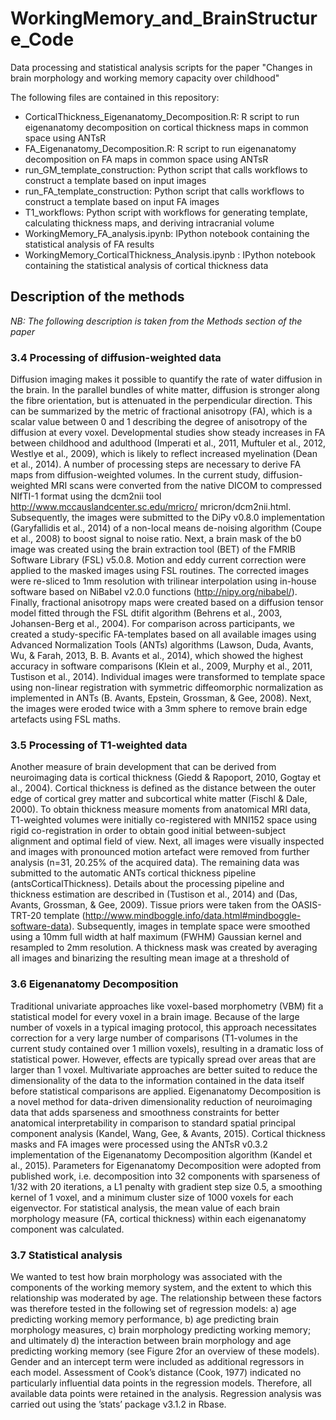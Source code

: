 # WorkingMemory_and_BrainStructure_Code
Data processing and statistical analysis scripts for the paper "Changes in brain morphology and working memory capacity over childhood"

The following files are contained in this repository: 
- CorticalThickness_Eigenanatomy_Decomposition.R: R script to run eigenanatomy decomposition on cortical thickness maps in common space using ANTsR
- FA_Eigenanatomy_Decomposition.R: R script to run eigenanatomy decomposition on FA maps in common space using ANTsR 
- run_GM_template_construction: Python script that calls workflows to construct a template based on input images
- run_FA_template_construction: Python script that calls workflows to construct a template based on input FA images
- T1_workflows: Python script with workflows for generating template, calculating thickness maps, and deriving intracranial volume
- WorkingMemory_FA_analysis.ipynb: IPython notebook containing the statistical analysis of FA results
- WorkingMemory_CorticalThickness_Analysis.ipynb : IPython notebook containing the statistical analysis of cortical thickness data


## Description of the methods  

_NB: The following description is taken from the Methods section of the paper_

### 3.4  Processing of diffusion-weighted data  
Diffusion imaging makes it possible to quantify the rate of water diffusion in the brain. In the parallel bundles of white matter, diffusion is stronger along the fibre orientation, but is attenuated in the perpendicular direction. This can be summarized by the metric of fractional anisotropy (FA), which is a scalar value between 0 and 1 describing the degree of anisotropy of the diffusion at every voxel. Developmental studies show steady increases in FA between childhood and adulthood (Imperati et al., 2011, Muftuler et al., 2012, Westlye et al., 2009), which is likely to reflect increased myelination (Dean et al., 2014). 
A number of processing steps are necessary to derive FA maps from diffusion-weighted volumes. In the current study, diffusion-weighted MRI scans were converted from the native DICOM to compressed NIfTI-1 format using the dcm2nii tool http://www.mccauslandcenter.sc.edu/mricro/
mricron/dcm2nii.html. Subsequently, the images were submitted to the DiPy v0.8.0 implementation (Garyfallidis et al., 2014) of a non-local means de-noising algorithm (Coupe et al., 2008) to boost signal to noise ratio. Next, a brain mask of the b0 image was created using the brain extraction tool (BET) of the FMRIB Software Library (FSL) v5.0.8. Motion and eddy current correction were applied to the masked images using FSL routines. The corrected images were re-sliced to 1mm resolution with trilinear interpolation using in-house software based on NiBabel v2.0.0 functions (http://nipy.org/nibabel/). Finally, fractional anisotropy maps were created based on a diffusion tensor model fitted through the FSL dtifit algorithm (Behrens et al., 2003, Johansen-Berg et al., 2004). 
For comparison across participants, we created a study-specific FA-templates based on all available images using Advanced Normalization Tools (ANTs) algorithms (Lawson, Duda, Avants, Wu, & Farah, 2013, B. B. Avants et al., 2014), which showed the highest accuracy in software comparisons (Klein et al., 2009, Murphy et al., 2011, Tustison et al., 2014). Individual images were transformed to template space using non-linear registration with symmetric diffeomorphic normalization as implemented in ANTs (B. Avants, Epstein, Grossman, & Gee, 2008). Next, the images were eroded twice with a 3mm sphere to remove brain edge artefacts using FSL maths. 

### 3.5  Processing of T1-weighted data   
Another measure of brain development that can be derived from neuroimaging data is cortical thickness (Giedd & Rapoport, 2010, Gogtay et al., 2004). Cortical thickness is defined as the distance between the outer edge of cortical grey matter and subcortical white matter (Fischl & Dale, 2000). To obtain thickness measure moments from anatomical MRI data, T1-weighted volumes were initially co-registered with MNI152 space using rigid co-registration in order to obtain good initial between-subject alignment and optimal field of view. Next, all images were visually inspected and images with pronounced motion artefact were removed from further analysis (n=31, 20.25% of the acquired data). The remaining data was submitted to the automatic ANTs cortical thickness pipeline (antsCorticalThickness). Details about the processing pipeline and thickness estimation are described in (Tustison et al., 2014) and (Das, Avants, Grossman, & Gee, 2009). Tissue priors were taken from the OASIS-TRT-20 template (http://www.mindboggle.info/data.html#mindboggle-software-data). Subsequently, images in template space were smoothed using a 10mm full width at half maximum (FWHM) Gaussian kernel and resampled to 2mm resolution. A thickness mask was created by averaging all images and binarizing the resulting mean image at a threshold of 

### 3.6  Eigenanatomy Decomposition  
Traditional univariate approaches like voxel-based morphometry (VBM) fit a statistical model for every voxel in a brain image. Because of the large number of voxels in a typical imaging protocol, this approach necessitates correction for a very large number of comparisons (T1-volumes in the current study contained over 1 million voxels), resulting in a dramatic loss of statistical power. However, effects are typically spread over areas that are larger than 1 voxel. Multivariate approaches are better suited to reduce the dimensionality of the data to the information contained in the data itself before statistical comparisons are applied. Eigenanatomy Decomposition is a novel method for data-driven dimensionality reduction of neuroimaging data that adds sparseness and smoothness constraints for better anatomical interpretability in comparison to standard spatial principal component analysis (Kandel, Wang, Gee, & Avants, 2015). Cortical thickness masks and FA images were processed using the ANTsR v0.3.2 implementation of the Eigenanatomy Decomposition algorithm (Kandel et al., 2015). Parameters for Eigenanatomy Decomposition were adopted from published work, i.e. decomposition into 32 components with sparseness of 1/32 with 20 iterations, a L1 penalty with gradient step size 0.5, a smoothing kernel of 1 voxel, and a minimum cluster size of 1000 voxels for each eigenvector. For statistical analysis, the mean value of each brain morphology measure (FA, cortical thickness) within each eigenanatomy component was calculated. 

### 3.7  Statistical analysis  
We wanted to test how brain morphology was associated with the components of the working memory system, and the extent to which this relationship was moderated by age. The relationship between these factors was therefore tested in the following set of regression models: a) age predicting working memory performance, b) age predicting brain morphology measures, c) brain morphology predicting working memory; and ultimately d) the interaction between brain morphology and age predicting working memory (see Figure 2for an overview of these models). Gender and an intercept term were included as additional regressors in each model. Assessment of Cook’s distance (Cook, 1977) indicated no particularly influential data points in the regression models. Therefore, all available data points were retained in the analysis. Regression analysis was carried out using the ’stats’ package v3.1.2 in Rbase.


